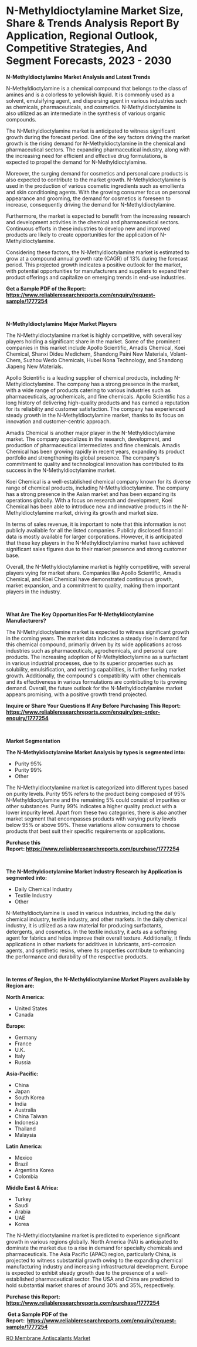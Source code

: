 <p><h1>N-Methyldioctylamine Market Size, Share & Trends Analysis Report By Application, Regional Outlook, Competitive Strategies, And Segment Forecasts, 2023 - 2030</h1></p><p><strong>N-Methyldioctylamine Market Analysis and Latest Trends</strong></p>
<p><p>N-Methyldioctylamine is a chemical compound that belongs to the class of amines and is a colorless to yellowish liquid. It is commonly used as a solvent, emulsifying agent, and dispersing agent in various industries such as chemicals, pharmaceuticals, and cosmetics. N-Methyldioctylamine is also utilized as an intermediate in the synthesis of various organic compounds.</p><p>The N-Methyldioctylamine market is anticipated to witness significant growth during the forecast period. One of the key factors driving the market growth is the rising demand for N-Methyldioctylamine in the chemical and pharmaceutical sectors. The expanding pharmaceutical industry, along with the increasing need for efficient and effective drug formulations, is expected to propel the demand for N-Methyldioctylamine.</p><p>Moreover, the surging demand for cosmetics and personal care products is also expected to contribute to the market growth. N-Methyldioctylamine is used in the production of various cosmetic ingredients such as emollients and skin conditioning agents. With the growing consumer focus on personal appearance and grooming, the demand for cosmetics is foreseen to increase, consequently driving the demand for N-Methyldioctylamine.</p><p>Furthermore, the market is expected to benefit from the increasing research and development activities in the chemical and pharmaceutical sectors. Continuous efforts in these industries to develop new and improved products are likely to create opportunities for the application of N-Methyldioctylamine.</p><p>Considering these factors, the N-Methyldioctylamine market is estimated to grow at a compound annual growth rate (CAGR) of 13% during the forecast period. This projected growth indicates a positive outlook for the market, with potential opportunities for manufacturers and suppliers to expand their product offerings and capitalize on emerging trends in end-use industries.</p></p>
<p><strong>Get a Sample PDF of the Report:&nbsp; <a href="https://www.reliableresearchreports.com/enquiry/request-sample/1777254">https://www.reliableresearchreports.com/enquiry/request-sample/1777254</a></strong></p>
<p>&nbsp;</p>
<p><strong>N-Methyldioctylamine Major Market Players</strong></p>
<p><p>The N-Methyldioctylamine market is highly competitive, with several key players holding a significant share in the market. Some of the prominent companies in this market include Apollo Scientific, Amadis Chemical, Koei Chemical, Shanxi Dideu Medichem, Shandong Paini New Materials, Volant-Chem, Suzhou Wedo Chemicals, Hubei Nona Technology, and Shandong Jiapeng New Materials.</p><p>Apollo Scientific is a leading supplier of chemical products, including N-Methyldioctylamine. The company has a strong presence in the market, with a wide range of products catering to various industries such as pharmaceuticals, agrochemicals, and fine chemicals. Apollo Scientific has a long history of delivering high-quality products and has earned a reputation for its reliability and customer satisfaction. The company has experienced steady growth in the N-Methyldioctylamine market, thanks to its focus on innovation and customer-centric approach.</p><p>Amadis Chemical is another major player in the N-Methyldioctylamine market. The company specializes in the research, development, and production of pharmaceutical intermediates and fine chemicals. Amadis Chemical has been growing rapidly in recent years, expanding its product portfolio and strengthening its global presence. The company's commitment to quality and technological innovation has contributed to its success in the N-Methyldioctylamine market.</p><p>Koei Chemical is a well-established chemical company known for its diverse range of chemical products, including N-Methyldioctylamine. The company has a strong presence in the Asian market and has been expanding its operations globally. With a focus on research and development, Koei Chemical has been able to introduce new and innovative products in the N-Methyldioctylamine market, driving its growth and market size.</p><p>In terms of sales revenue, it is important to note that this information is not publicly available for all the listed companies. Publicly disclosed financial data is mostly available for larger corporations. However, it is anticipated that these key players in the N-Methyldioctylamine market have achieved significant sales figures due to their market presence and strong customer base.</p><p>Overall, the N-Methyldioctylamine market is highly competitive, with several players vying for market share. Companies like Apollo Scientific, Amadis Chemical, and Koei Chemical have demonstrated continuous growth, market expansion, and a commitment to quality, making them important players in the industry.</p></p>
<p>&nbsp;</p>
<p><strong>What Are The Key Opportunities For N-Methyldioctylamine Manufacturers?</strong></p>
<p><p>The N-Methyldioctylamine market is expected to witness significant growth in the coming years. The market data indicates a steady rise in demand for this chemical compound, primarily driven by its wide applications across industries such as pharmaceuticals, agrochemicals, and personal care products. The increasing adoption of N-Methyldioctylamine as a surfactant in various industrial processes, due to its superior properties such as solubility, emulsification, and wetting capabilities, is further fueling market growth. Additionally, the compound's compatibility with other chemicals and its effectiveness in various formulations are contributing to its growing demand. Overall, the future outlook for the N-Methyldioctylamine market appears promising, with a positive growth trend projected.</p></p>
<p><strong>Inquire or Share Your Questions If Any Before Purchasing This Report: <a href="https://www.reliableresearchreports.com/enquiry/pre-order-enquiry/1777254">https://www.reliableresearchreports.com/enquiry/pre-order-enquiry/1777254</a></strong></p>
<p>&nbsp;</p>
<p><strong>Market Segmentation</strong></p>
<p><strong>The N-Methyldioctylamine Market Analysis by types is segmented into:</strong></p>
<p><ul><li>Purity 95%</li><li>Purity 99%</li><li>Other</li></ul></p>
<p><p>The N-Methyldioctylamine market is categorized into different types based on purity levels. Purity 95% refers to the product being composed of 95% N-Methyldioctylamine and the remaining 5% could consist of impurities or other substances. Purity 99% indicates a higher quality product with a lower impurity level. Apart from these two categories, there is also another market segment that encompasses products with varying purity levels below 95% or above 99%. These variations allow consumers to choose products that best suit their specific requirements or applications.</p></p>
<p><strong>Purchase this Report:&nbsp;<a href="https://www.reliableresearchreports.com/purchase/1777254">https://www.reliableresearchreports.com/purchase/1777254</a></strong></p>
<p>&nbsp;</p>
<p><strong>The N-Methyldioctylamine Market Industry Research by Application is segmented into:</strong></p>
<p><ul><li>Daily Chemical Industry</li><li>Textile Industry</li><li>Other</li></ul></p>
<p><p>N-Methyldioctylamine is used in various industries, including the daily chemical industry, textile industry, and other markets. In the daily chemical industry, it is utilized as a raw material for producing surfactants, detergents, and cosmetics. In the textile industry, it acts as a softening agent for fabrics and helps improve their overall texture. Additionally, it finds applications in other markets for additives in lubricants, anti-corrosion agents, and synthetic resins, where its properties contribute to enhancing the performance and durability of the respective products.</p></p>
<p>&nbsp;</p>
<p><strong>In terms of Region, the N-Methyldioctylamine Market Players available by Region are:</strong></p>
<p>
    <p> <strong> North America: </strong>
        <ul>
            <li>United States</li>
            <li>Canada</li>
        </ul>
        </p> 
    <p> <strong> Europe: </strong>
        <ul>
            <li>Germany</li>
            <li>France</li>
            <li>U.K.</li>
            <li>Italy</li>
            <li>Russia</li>
        </ul>
        </p> 
    <p> <strong> Asia-Pacific: </strong>
        <ul>
            <li>China</li>
            <li>Japan</li>
            <li>South Korea</li>
            <li>India</li>
            <li>Australia</li>
            <li>China Taiwan</li>
            <li>Indonesia</li>
            <li>Thailand</li>
            <li>Malaysia</li>
        </ul>
        </p> 
    <p> <strong> Latin America: </strong>
        <ul>
            <li>Mexico</li>
            <li>Brazil</li>
            <li>Argentina Korea</li>
            <li>Colombia</li>
        </ul>
        </p> 
    <p> <strong> Middle East & Africa: </strong>
        <ul>
            <li>Turkey</li>
            <li>Saudi</li>
            <li>Arabia</li>
            <li>UAE</li>
            <li>Korea</li>
        </ul>
    </p>
    </p>
<p><p>The N-Methyldioctylamine market is predicted to experience significant growth in various regions globally. North America (NA) is anticipated to dominate the market due to a rise in demand for specialty chemicals and pharmaceuticals. The Asia Pacific (APAC) region, particularly China, is projected to witness substantial growth owing to the expanding chemical manufacturing industry and increasing infrastructural development. Europe is expected to exhibit steady growth due to the presence of a well-established pharmaceutical sector. The USA and China are predicted to hold substantial market shares of around 30% and 35%, respectively.</p></p>
<p><strong>Purchase this Report: <a href="https://www.reliableresearchreports.com/purchase/1777254">https://www.reliableresearchreports.com/purchase/1777254</a></strong></p>
<p>&nbsp;<strong>Get a Sample PDF of the Report:&nbsp;&nbsp;<a href="https://www.reliableresearchreports.com/enquiry/request-sample/1777254">https://www.reliableresearchreports.com/enquiry/request-sample/1777254</a></strong></p>
<p><strong></strong></p>
<p><p><a href="https://github.com/RichRobinson5/Market-Research-Report-List-2/blob/main/ro-membrane-antiscalants-market.md">RO Membrane Antiscalants Market</a></p></p>